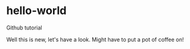 # hello-world
Github tutorial


Well this is new, let's have a look. 
Might have to put a pot of coffee on!

